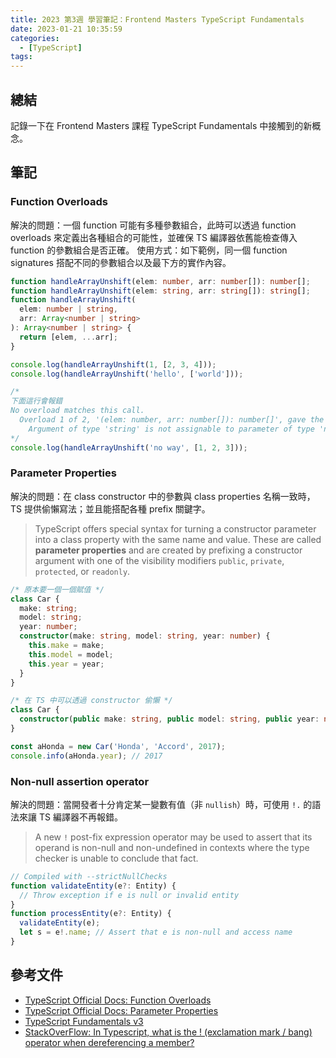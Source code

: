 ```yaml
---
title: 2023 第3週 學習筆記：Frontend Masters TypeScript Fundamentals
date: 2023-01-21 10:35:59
categories:
  - [TypeScript]
tags:
---
```


## 總結

記錄一下在 Frontend Masters 課程 TypeScript Fundamentals 中接觸到的新概念。

## 筆記

### Function Overloads

解決的問題：一個 function 可能有多種參數組合，此時可以透過 function overloads 來定義出各種組合的可能性，並確保 TS 編譯器依舊能檢查傳入 function 的參數組合是否正確。
使用方式：如下範例，同一個 function signatures 搭配不同的參數組合以及最下方的實作內容。

```ts
function handleArrayUnshift(elem: number, arr: number[]): number[];
function handleArrayUnshift(elem: string, arr: string[]): string[];
function handleArrayUnshift(
  elem: number | string,
  arr: Array<number | string>
): Array<number | string> {
  return [elem, ...arr];
}

console.log(handleArrayUnshift(1, [2, 3, 4]));
console.log(handleArrayUnshift('hello', ['world']));

/*
下面這行會報錯
No overload matches this call.
  Overload 1 of 2, '(elem: number, arr: number[]): number[]', gave the following error.
    Argument of type 'string' is not assignable to parameter of type 'number'.(2769)
*/
console.log(handleArrayUnshift('no way', [1, 2, 3]));
```

### Parameter Properties

解決的問題：在 class constructor 中的參數與 class properties 名稱一致時，TS 提供偷懶寫法；並且能搭配各種 prefix 關鍵字。

> TypeScript offers special syntax for turning a constructor parameter into a class property with the same name and value. These are called **parameter properties** and are created by prefixing a constructor argument with one of the visibility modifiers `public`, `private`, `protected`, or `readonly`.

```ts
/* 原本要一個一個賦值 */
class Car {
  make: string;
  model: string;
  year: number;
  constructor(make: string, model: string, year: number) {
    this.make = make;
    this.model = model;
    this.year = year;
  }
}
```

```ts
/* 在 TS 中可以透過 constructor 偷懶 */
class Car {
  constructor(public make: string, public model: string, public year: number) {}
}

const aHonda = new Car('Honda', 'Accord', 2017);
console.info(aHonda.year); // 2017
```

### Non-null assertion operator

解決的問題：當開發者十分肯定某一變數有值（非 `nullish`）時，可使用 `!.` 的語法來讓 TS 編譯器不再報錯。

> A new `!` post-fix expression operator may be used to assert that its operand is non-null and non-undefined in contexts where the type checker is unable to conclude that fact.

```ts
// Compiled with --strictNullChecks
function validateEntity(e?: Entity) {
  // Throw exception if e is null or invalid entity
}
function processEntity(e?: Entity) {
  validateEntity(e);
  let s = e!.name; // Assert that e is non-null and access name
}
```

## 參考文件

- [TypeScript Official Docs: Function Overloads](https://www.typescriptlang.org/docs/handbook/2/functions.html#function-overloads)
- [TypeScript Official Docs: Parameter Properties](https://www.typescriptlang.org/docs/handbook/2/classes.html#parameter-properties)
- [TypeScript Fundamentals v3](https://www.typescript-training.com/course/fundamentals-v3)
- [StackOverFlow: In Typescript, what is the ! (exclamation mark / bang) operator when dereferencing a member?](https://stackoverflow.com/questions/42273853/in-typescript-what-is-the-exclamation-mark-bang-operator-when-dereferenci)
